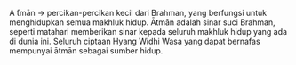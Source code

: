 A ̄tmān -> percikan-percikan kecil dari Brahman, yang berfungsi untuk menghidupkan semua makhluk hidup. Ātmān adalah sinar suci Brahman, seperti matahari memberikan sinar kepada seluruh makhluk hidup yang ada di dunia ini. Seluruh ciptaan Hyang Widhi Wasa yang dapat bernafas mempunyai ātmān sebagai sumber hidup. 